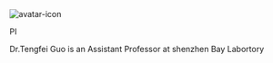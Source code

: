<img src="/assets/img/avatar-icon.png" alt="avatar-icon" style="zoom: 100%;" />

PI 

Dr.Tengfei Guo is an Assistant Professor at shenzhen Bay Labortory 
